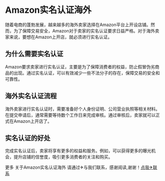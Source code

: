 # Amazon实名认证海外

随着电商的蓬勃发展，越来越多的海外卖家选择在Amazon平台上开设店铺。然而，为了保障交易安全，Amazon对于卖家的实名认证要求日益严格。对于海外卖家来说，要想在Amazon上开店，就必须进行实名认证。

## 为什么需要实名认证

Amazon要求卖家进行实名认证，主要是为了保障消费者的权益，防止假冒伪劣商品的出现。通过实名认证，可以有效减少一些不法分子的存在，保障交易的安全和可靠性。

## 海外实名认证流程

海外卖家进行实名认证时，需要准备好个人身份证明、公司营业执照等相关材料。在提交申请后，通常需要等待数个工作日来完成审核。通过审核后，卖家就可以正式在Amazon上开店了。

## 实名认证的好处

完成实名认证后，卖家将享有更多的权益和服务。例如，可以获得更多的曝光机会，提升店铺的信誉度，吸引更多消费者的关注和购买。

更多 关于Amazon实名认证海外 请通过✈与我们联系，感谢阅读,谢谢！[点我✈联系](https://add.k02.cc)